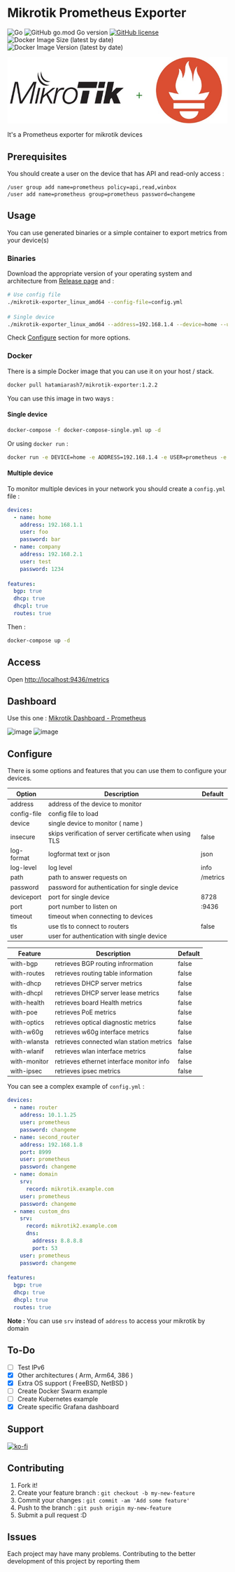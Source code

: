 # Mikrotik Prometheus Exporter

![Go](https://github.com/hatamiarash7/Mikrotik-Exporter/workflows/Go/badge.svg?branch=master) ![GitHub go.mod Go version](https://img.shields.io/github/go-mod/go-version/hatamiarash7/Mikrotik-Exporter) [![GitHub license](https://img.shields.io/github/license/hatamiarash7/Mikrotik-Exporter)](https://github.com/hatamiarash7/Mikrotik-Exporter/blob/master/LICENSE) ![Docker Image Size (latest by date)](https://img.shields.io/docker/image-size/hatamiarash7/mikrotik-exporter) ![Docker Image Version (latest by date)](https://img.shields.io/docker/v/hatamiarash7/mikrotik-exporter?sort=date)

![banner](banner.jpg)

It's a Prometheus exporter for mikrotik devices

## Prerequisites

You should create a user on the device that has API and read-only access :

```mikrotik
/user group add name=prometheus policy=api,read,winbox
/user add name=prometheus group=prometheus password=changeme
```

## Usage

You can use generated binaries or a simple container to export metrics from your device(s)

### Binaries

Download the appropriate version of your operating system and architecture from [Release page](https://github.com/hatamiarash7/Mikrotik-Exporter/releases) and :

```bash
# Use config file
./mikrotik-exporter_linux_amd64 --config-file=config.yml

# Single device
./mikrotik-exporter_linux_amd64 --address=192.168.1.4 --device=home --user=prometheus --password=changeme
```

Check [Configure](https://github.com/hatamiarash7/Mikrotik-Exporter#configure) section for more options.

### Docker

There is a simple Docker image that you can use it on your host / stack.

```bash
docker pull hatamiarash7/mikrotik-exporter:1.2.2
```

You can use this image in two ways :

#### Single device

```bash
docker-compose -f docker-compose-single.yml up -d
```

Or using `docker run` :

```bash
docker run -e DEVICE=home -e ADDRESS=192.168.1.4 -e USER=prometheus -e PASSWORD=changeme -p 9436:9436 hatamiarash7/mikrotik-exporter:1.2
```

#### Multiple device

To monitor multiple devices in your network you should create a `config.yml` file :

```yaml
devices:
  - name: home
    address: 192.168.1.1
    user: foo
    password: bar
  - name: company
    address: 192.168.2.1
    user: test
    password: 1234

features:
  bgp: true
  dhcp: true
  dhcpl: true
  routes: true
```

Then :

```bash
docker-compose up -d
```

## Access

Open [http://localhost:9436/metrics](http://localhost:9436/metrics)

## Dashboard

Use this one : [Mikrotik Dashboard - Prometheus](https://grafana.com/grafana/dashboards/12055)

![image](https://grafana.com/api/dashboards/12055/images/7865/image)
![image](https://grafana.com/api/dashboards/12055/images/7864/image)

## Configure

There is some options and features that you can use them to configure your devices.  

| Option      | Description                                             | Default  |
| ----------- | ------------------------------------------------------- | -------- |
| address     | address of the device to monitor                        |          |
| config-file | config file to load                                     |          |
| device      | single device to monitor ( name )                       |          |
| insecure    | skips verification of server certificate when using TLS | false    |
| log-format  | logformat text or json                                  | json     |
| log-level   | log level                                               | info     |
| path        | path to answer requests on                              | /metrics |
| password    | password for authentication for single device           |          |
| deviceport  | port for single device                                  | 8728     |
| port        | port number to listen on                                | :9436    |
| timeout     | timeout when connecting to devices                      |          |
| tls         | use tls to connect to routers                           | false    |
| user        | user for authentication with single device              |          |

| Feature      | Description                               | Default |
| ------------ | ----------------------------------------- | ------- |
| with-bgp     | retrieves BGP routing infrormation        | false   |
| with-routes  | retrieves routing table information       | false   |
| with-dhcp    | retrieves DHCP server metrics             | false   |
| with-dhcpl   | retrieves DHCP server lease metrics       | false   |
| with-health  | retrieves board Health metrics            | false   |
| with-poe     | retrieves PoE metrics                     | false   |
| with-optics  | retrieves optical diagnostic metrics      | false   |
| with-w60g    | retrieves w60g interface metrics          | false   |
| with-wlansta | retrieves connected wlan station metrics  | false   |
| with-wlanif  | retrieves wlan interface metrics          | false   |
| with-monitor | retrieves ethernet interface monitor info | false   |
| with-ipsec   | retrieves ipsec metrics                   | false   |

You can see a complex example of `config.yml` :

```yaml
devices:
  - name: router
    address: 10.1.1.25
    user: prometheus
    password: changeme
  - name: second_router
    address: 192.168.1.8
    port: 8999
    user: prometheus
    password: changeme
  - name: domain
    srv:
      record: mikrotik.example.com
    user: prometheus
    password: changeme
  - name: custom_dns
    srv:
      record: mikrotik2.example.com
      dns:
        address: 8.8.8.8
        port: 53
    user: prometheus
    password: changeme

features:
  bgp: true
  dhcp: true
  dhcpl: true
  routes: true
```

**Note :** You can use `srv` instead of `address` to access your mikrotik by domain

## To-Do

- [ ] Test IPv6
- [x] Other architectures ( Arm, Arm64, 386 )
- [x] Extra OS support ( FreeBSD, NetBSD )
- [ ] Create Docker Swarm example
- [ ] Create Kubernetes example
- [x] Create specific Grafana dashboard

## Support

[![ko-fi](https://www.ko-fi.com/img/githubbutton_sm.svg)](https://ko-fi.com/D1D1WGU9)

## Contributing

1. Fork it!
2. Create your feature branch : `git checkout -b my-new-feature`
3. Commit your changes : `git commit -am 'Add some feature'`
4. Push to the branch : `git push origin my-new-feature`
5. Submit a pull request :D

## Issues

Each project may have many problems. Contributing to the better development of this project by reporting them
